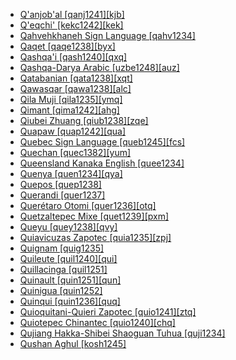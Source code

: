 - [Q'anjob'al [qanj1241][kjb]](tree/maya1287/core1254/west2865/kanj1261/kanj1262/kanj1263/qanj1241/md.ini)
- [Q'eqchi' [kekc1242][kek]](tree/maya1287/core1254/quic1274/grea1276/kekc1242/md.ini)
- [Qahvehkhaneh Sign Language [qahv1234]](tree/sign1238/deaf1237/qahv1234/md.ini)
- [Qaqet [qaqe1238][byx]](tree/bain1263/qaqe1238/md.ini)
- [Qashqa'i [qash1240][qxq]](tree/turk1311/comm1245/oghu1243/nucl1769/qash1240/md.ini)
- [Qashqa-Darya Arabic [uzbe1248][auz]](tree/afro1255/semi1276/west2786/cent2236/arab1394/arab1395/east2729/cent2410/xora1234/uzbe1248/md.ini)
- [Qatabanian [qata1238][xqt]](tree/afro1255/semi1276/west2786/cent2236/sayh1236/qata1238/md.ini)
- [Qawasqar [qawa1238][alc]](tree/kawe1237/nort1506/qawa1238/md.ini)
- [Qila Muji [qila1235][ymq]](tree/sino1245/burm1265/lolo1265/lolo1267/nili1235/sout3212/high1272/muji1235/lagh1244/thop1235/core1246/qila1235/md.ini)
- [Qimant [qima1242][ahg]](tree/afro1255/cush1243/cent2193/nort3158/qima1242/md.ini)
- [Qiubei Zhuang [qiub1238][zqe]](tree/taik1256/kamt1241/daic1238/daic1237/nort3326/nort3180/nort3189/yeiz1235/qiub1238/md.ini)
- [Quapaw [quap1242][qua]](tree/siou1252/core1249/miss1254/dheg1241/quap1242/md.ini)
- [Quebec Sign Language [queb1245][fcs]](tree/sign1238/deaf1237/lsfi1234/asli1244/queb1245/md.ini)
- [Quechan [quec1382][yum]](tree/coch1271/yuma1250/gene1244/rive1260/quec1382/md.ini)
- [Queensland Kanaka English [quee1234]](tree/pidg1258/engl1287/quee1234/md.ini)
- [Quenya [quen1234][qya]](tree/arti1236/quen1234/md.ini)
- [Quepos [quep1238]](tree/uncl1493/quep1238/md.ini)
- [Querandi [quer1237]](tree/uncl1493/quer1237/md.ini)
- [Querétaro Otomi [quer1236][otq]](tree/otom1299/west2783/otop1241/otop1242/otom1297/otom1300/nort3201/quer1236/md.ini)
- [Quetzaltepec Mixe [quet1239][pxm]](tree/book1242/quet1239/md.ini)
- [Queyu [quey1238][qvy]](tree/sino1245/burm1265/naqi1236/qian1263/quey1238/md.ini)
- [Quiavicuzas Zapotec [quia1235][zpj]](tree/otom1299/east2557/popo1292/zapo1436/zapo1437/nucl1765/core1259/cent2146/tran1297/nort3370/quia1235/md.ini)
- [Quignam [quig1235]](tree/uncl1493/quig1235/md.ini)
- [Quileute [quil1240][qui]](tree/chim1311/quil1240/md.ini)
- [Quillacinga [quil1251]](tree/uncl1493/quil1251/md.ini)
- [Quinault [quin1251][qun]](tree/sali1255/coas1325/tsam1241/coas1311/quin1251/md.ini)
- [Quinigua [quin1252]](tree/uncl1493/quin1252/md.ini)
- [Quinqui [quin1236][quq]](tree/uncl1493/quin1236/md.ini)
- [Quioquitani-Quieri Zapotec [quio1241][ztq]](tree/otom1299/east2557/popo1292/zapo1436/zapo1437/nucl1765/core1259/cent2146/sout3003/mixt1428/quio1241/md.ini)
- [Quiotepec Chinantec [quio1240][chq]](tree/otom1299/west2783/otop1241/chin1484/chin1488/quio1240/md.ini)
- [Qujiang Hakka-Shibei Shaoguan Tuhua [quji1234]](tree/sino1245/sini1245/clas1255/midd1354/quji1234/md.ini)
- [Qushan Aghul [kosh1245]](tree/nakh1245/dagh1238/lezg1248/nucl1321/east2790/east2367/aghu1259/aghu1260/kosh1245/md.ini)
